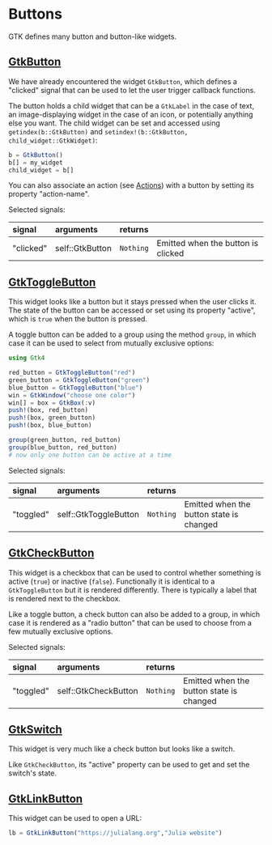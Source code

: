 # Buttons

GTK defines many button and button-like widgets.

## [GtkButton](https://docs.gtk.org/gtk4/class.Button.html)

We have already encountered the widget `GtkButton`, which defines a "clicked" signal that can be used to let the user trigger callback functions.

The button holds a child widget that can be a `GtkLabel` in the case of text, an image-displaying widget in the case of an icon, or potentially anything else you want. The child widget can be set and accessed using `getindex(b::GtkButton)` and `setindex!(b::GtkButton, child_widget::GtkWidget)`:
```julia
b = GtkButton()
b[] = my_widget
child_widget = b[]
```

You can also associate an action (see [Actions](@ref)) with a button by setting its property "action-name".

Selected signals:

| signal | arguments | returns | |
| :--- | :--- | :--- | :--- |
| "clicked" | self::GtkButton | `Nothing` | Emitted when the button is clicked |

## [GtkToggleButton](https://docs.gtk.org/gtk4/class.ToggleButton.html)

This widget looks like a button but it stays pressed when the user clicks it. The state of the button can be accessed or set using its property "active", which is `true` when the button is pressed.

A toggle button can be added to a group using the method `group`, in which case it can be used to select from mutually exclusive options:
```julia
using Gtk4

red_button = GtkToggleButton("red")
green_button = GtkToggleButton("green")
blue_button = GtkToggleButton("blue")
win = GtkWindow("choose one color")
win[] = box = GtkBox(:v)
push!(box, red_button)
push!(box, green_button)
push!(box, blue_button)

group(green_button, red_button)
group(blue_button, red_button)
# now only one button can be active at a time
```

Selected signals:

| signal | arguments |  returns | |
| :--- | :--- | :--- | :--- |
| "toggled" | self::GtkToggleButton | `Nothing` | Emitted when the button state is changed |


## [GtkCheckButton](https://docs.gtk.org/gtk4/class.CheckButton.html)

This widget is a checkbox that can be used to control whether something is active (`true`) or inactive (`false`). Functionally it is identical to a `GtkToggleButton` but it is rendered differently. There is typically a label that is rendered next to the checkbox.

Like a toggle button, a check button can also be added to a group, in which case it is rendered as a "radio button" that can be used to choose from a few mutually exclusive options.

Selected signals:

| signal | arguments | returns | |
| :--- | :--- | :--- | :--- |
| "toggled" | self::GtkCheckButton | `Nothing` | Emitted when the button state is changed |

## [GtkSwitch](https://docs.gtk.org/gtk4/class.Switch.html)

This widget is very much like a check button but looks like a switch.

Like `GtkCheckButton`, its "active" property can be used to get and set the switch's state.

## [GtkLinkButton](https://docs.gtk.org/gtk4/class.LinkButton.html)

This widget can be used to open a URL:

```julia
lb = GtkLinkButton("https://julialang.org","Julia website")
```